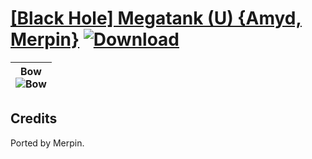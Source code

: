 # [\[Black Hole\] Megatank \(U\) {Amyd, Merpin}](https://github.com/Klokinator/FE-Repo/tree/main/Battle%20Animations/Advance%20Wars%20Animation%20Ports/%5BBlack%20Hole%5D%20Megatank%20(U)%20%7BAmyd,%20Merpin%7D) [![Download](https://img.shields.io/badge/Download--red?style=social&logo=github)](https://minhaskamal.github.io/DownGit/#/home?url=https://github.com/Klokinator/FE-Repo/tree/main/Battle%20Animations/Advance%20Wars%20Animation%20Ports/%5BBlack%20Hole%5D%20Megatank%20(U)%20%7BAmyd,%20Merpin%7D)

| <b>Bow</b><br/><img alt="Bow" src="https://raw.githubusercontent.com/Klokinator/FE-Repo/main/Battle%20Animations/Advance%20Wars%20Animation%20Ports/%5BBlack%20Hole%5D%20Megatank%20(U)%20%7BAmyd,%20Merpin%7D/5.%20Bow/Bow.gif"/> |
| :---: |

## Credits

Ported by Merpin.

